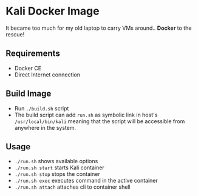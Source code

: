 # Kali Docker Image

It became too much for my old laptop to carry VMs around.. **Docker** to the rescue!

## Requirements
- Docker CE
- Direct Internet connection

## Build Image
- Run `./build.sh` script
- The build script can add `run.sh` as symbolic link in host's `/usr/local/bin/kali` meaning that the script will be accessible from anywhere in the system.

## Usage
- `./run.sh` shows available options
- `./run.sh start` starts Kali container
- `./run.sh stop` stops the container
- `./run.sh exec` executes command in the active container
- `./run.sh attach` attaches cli to container shell


